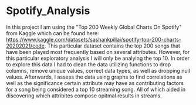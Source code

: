 # Spotify_Analysis

In this project I am using the "Top 200 Weekly Global Charts On Spotify" from Kaggle which can be found here: https://www.kaggle.com/datasets/sashankpillai/spotify-top-200-charts-20202021/code. 
This particular dataset contains the top 200 songs that have been played most frequently based on several attributes. However, for this particular 
exploratory analysis I will only be analying the top 10. In order to explore this data I had to clean the data utilizing functions to drop columns, 
remove unique values, correct data types, as well as dropping null values. Afterwards, I assess the data using graphs to find correlations as well as 
the significance certain attribute may have as contributing factors for a song being considered a top 10 streaming song. All of which aided in discovering 
which attribites compose opitmal results in streams.
